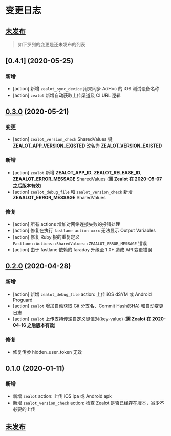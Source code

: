 # 变更日志

## [未发布]

> 如下罗列的变更是还未发布的列表

## [0.4.1] (2020-05-25)

### 新增

- [action]  新增 `zealot_sync_device` 用来同步 AdHoc 的 iOS 测试设备名称
- [action] `zealot` 新增自动获取上传渠道及 CI URL 逻辑

## [0.3.0] (2020-05-21)

### 变更

- [action] `zealot_version_check` SharedValues 键 **ZEALOT_APP_VERSION_EXISTED** 改名为 **ZEALOT_VERSION_EXISTED**

### 新增

- [action] `zealot` 新增 **ZEALOT_APP_ID**, **ZEALOT_RELEASE_ID**, **ZEAALOT_ERROR_MESSAGE** SharedValues (**需 Zealot 在 2020-05-07 之后版本有效**)
- [action] `zealot_debug_file` 和 `zealot_version_check` 新增 **ZEAALOT_ERROR_MESSAGE** SharedValues

### 修复

- [action] 所有 actions 增加对网络连接失败的报错处理
- [action] 修复在执行 `fastlane action xxxx` 无法显示 Output Variables
- [action] 修复 Ruby 报的重复定义 `Fastlane::Actions::SharedValues::ZEAALOT_ERROR_MESSAGE` 错误
- [action] 由于 fastlane 依赖的 faraday 升级至 1.0+ 造成 API 变更错误

## [0.2.0] (2020-04-28)

### 新增

- [action] 新增 `zealot_debug_file` action: 上传 iOS dSYM 或 Android Proguard
- [action] `zealot` 增加自动获取 Git 分支名、Commit Hash(SHA) 和自动变更日志
- [action] `zealot` 上传支持传递自定义键值对(key-value) (**需 Zealot 在 2020-04-16 之后版本有效**)

### 修复

- 修复传参 hidden_user_token 无效

## 0.1.0 (2020-01-11)

### 新增

- 新增 `zealot` action: 上传 iOS ipa 或 Android apk
- 新增 `zealot_version_check` action: 检查 Zealot 是否已经存在版本，减少不必要的上传

## [未发布]

[未发布]: https://github.com/getzealot/fastlane-plugin-zealot/compare/v0.4.0...HEAD
[0.4.0]: https://github.com/getzealot/fastlane-plugin-zealot/compare/v0.3.0...v0.4.0
[0.3.0]: https://github.com/getzealot/fastlane-plugin-zealot/compare/v0.2.0...v0.3.0
[0.2.0]: https://github.com/getzealot/fastlane-plugin-zealot/compare/v0.1.0...v0.2.0
